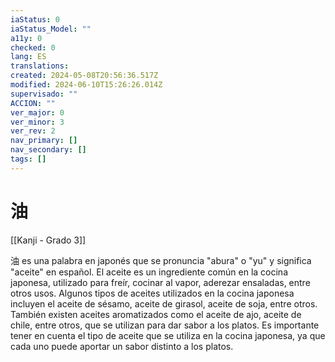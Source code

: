 ```yaml
---
iaStatus: 0
iaStatus_Model: ""
a11y: 0
checked: 0
lang: ES
translations: 
created: 2024-05-08T20:56:36.517Z
modified: 2024-06-10T15:26:26.014Z
supervisado: ""
ACCION: ""
ver_major: 0
ver_minor: 3
ver_rev: 2
nav_primary: []
nav_secondary: []
tags: []
---
```

# 油

[[Kanji - Grado 3]]

油 es una palabra en japonés que se pronuncia "abura" o "yu" y significa "aceite" en español. El aceite es un ingrediente común en la cocina japonesa, utilizado para freír, cocinar al vapor, aderezar ensaladas, entre otros usos. Algunos tipos de aceites utilizados en la cocina japonesa incluyen el aceite de sésamo, aceite de girasol, aceite de soja, entre otros. También existen aceites aromatizados como el aceite de ajo, aceite de chile, entre otros, que se utilizan para dar sabor a los platos. Es importante tener en cuenta el tipo de aceite que se utiliza en la cocina japonesa, ya que cada uno puede aportar un sabor distinto a los platos.
